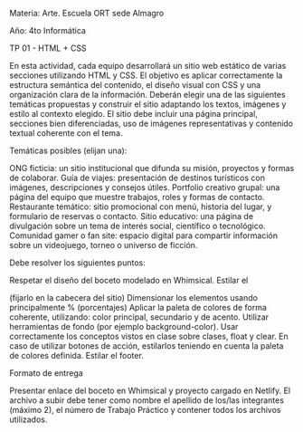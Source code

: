 Materia: Arte. Escuela ORT sede Almagro        


Año: 4to Informática



TP 01 - HTML + CSS

En esta actividad, cada equipo desarrollará un sitio web estático de varias secciones utilizando HTML y CSS. El objetivo es aplicar correctamente la estructura semántica del contenido, el diseño visual con CSS y una organización clara de la información. Deberán elegir una de las siguientes temáticas propuestas y construir el sitio adaptando los textos, imágenes y estilo al contexto elegido. El sitio debe incluir una página principal, secciones bien diferenciadas, uso de imágenes representativas y contenido textual coherente con el tema.


Temáticas posibles (elijan una):

ONG ficticia: un sitio institucional que difunda su misión, proyectos y formas de colaborar.
Guía de viajes: presentación de destinos turísticos con imágenes, descripciones y consejos útiles.
Portfolio creativo grupal: una página del equipo que muestre trabajos, roles y formas de contacto.
Restaurante temático: sitio promocional con menú, historia del lugar, y formulario de reservas o contacto.
Sitio educativo: una página de divulgación sobre un tema de interés social, científico o tecnológico.
Comunidad gamer o fan site: espacio digital para compartir información sobre un videojuego, torneo o universo de ficción.

Debe resolver los siguientes puntos:

Respetar el diseño del boceto modelado en Whimsical.
Estilar el <nav> (fijarlo en la cabecera del sitio)
Dimensionar los elementos usando principalmente % (porcentajes)
Aplicar la paleta de colores de forma coherente, utilizando: color principal, secundario y de acento.
Utilizar herramientas de fondo (por ejemplo background-color).
Usar correctamente los conceptos vistos en clase sobre clases, float y clear.
En caso de utilizar botones de acción, estilarlos teniendo en cuenta la paleta de colores definida.
Estilar el footer.

Formato de entrega

Presentar enlace del boceto en Whimsical y proyecto cargado en Netlify. El archivo a subir debe tener como nombre el apellido de los/las integrantes (máximo 2), el número de Trabajo Práctico y contener todos los archivos utilizados. 
